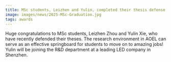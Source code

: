 ```yaml
---
title: MSc students, Leizhen and Yulin, completed their thesis defense and graduated!
image: images/news/2025-MSc-Graduation.jpg
tags: awards
---
```


Huge congratulations to MSc students, Leizhen Zhou and Yulin Xie, who have recently defended their theses. The research environment in AOEL can serve as an effective springboard for students to move on to amazing jobs! Yulin will be joining the R&D department at a leading LED company in Shenzhen. 
